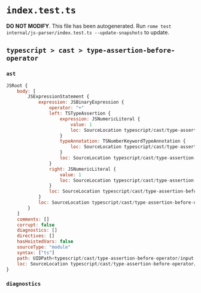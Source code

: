 # `index.test.ts`

**DO NOT MODIFY**. This file has been autogenerated. Run `rome test internal/js-parser/index.test.ts --update-snapshots` to update.

## `typescript > cast > type-assertion-before-operator`

### `ast`

```javascript
JSRoot {
	body: [
		JSExpressionStatement {
			expression: JSBinaryExpression {
				operator: "+"
				left: TSTypeAssertion {
					expression: JSNumericLiteral {
						value: 1
						loc: SourceLocation typescript/cast/type-assertion-before-operator/input.ts 1:9-1:10
					}
					typeAnnotation: TSNumberKeywordTypeAnnotation {
						loc: SourceLocation typescript/cast/type-assertion-before-operator/input.ts 1:1-1:7
					}
					loc: SourceLocation typescript/cast/type-assertion-before-operator/input.ts 1:0-1:10
				}
				right: JSNumericLiteral {
					value: 1
					loc: SourceLocation typescript/cast/type-assertion-before-operator/input.ts 1:13-1:14
				}
				loc: SourceLocation typescript/cast/type-assertion-before-operator/input.ts 1:0-1:14
			}
			loc: SourceLocation typescript/cast/type-assertion-before-operator/input.ts 1:0-1:15
		}
	]
	comments: []
	corrupt: false
	diagnostics: []
	directives: []
	hasHoistedVars: false
	sourceType: "module"
	syntax: ["ts"]
	path: UIDPath<typescript/cast/type-assertion-before-operator/input.ts>
	loc: SourceLocation typescript/cast/type-assertion-before-operator/input.ts 1:0-2:0
}
```

### `diagnostics`

```

```
